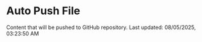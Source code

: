 # Auto Push File

Content that will be pushed to GitHub repository.
Last updated: 08/05/2025, 03:23:50 AM